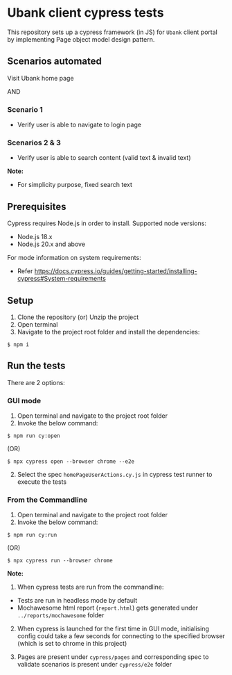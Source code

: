 # Ubank client cypress tests

This repository sets up a cypress framework (in JS) for `Ubank` client portal by implementing Page object model design pattern.

## Scenarios automated

Visit Ubank home page

AND

### Scenario 1

- Verify user is able to navigate to login page

### Scenarios 2 & 3

- Verify user is able to search content (valid text & invalid text)

**Note:**

- For simplicity purpose, fixed search text

## Prerequisites

Cypress requires Node.js in order to install. Supported node versions:

- Node.js 18.x
- Node.js 20.x and above

For mode information on system requirements:

- Refer https://docs.cypress.io/guides/getting-started/installing-cypress#System-requirements

## Setup

1. Clone the repository (or) Unzip the project
2. Open terminal
3. Navigate to the project root folder and install the dependencies:

```console
$ npm i
```

## Run the tests

There are 2 options:

### GUI mode

1. Open terminal and navigate to the project root folder
2. Invoke the below command:

```console
$ npm run cy:open
```

(OR)

```console
$ npx cypress open --browser chrome --e2e
```

2. Select the spec `homePageUserActions.cy.js` in cypress test runner to execute the tests

### From the Commandline

1. Open terminal and navigate to the project root folder
2. Invoke the below command:

```console
$ npm run cy:run
```

(OR)

```console
$ npx cypress run --browser chrome
```

**Note:**

1. When cypress tests are run from the commandline:

- Tests are run in headless mode by default
- Mochawesome html report (`report.html`) gets generated under `../reports/mochawesome` folder

2. When cypress is launched for the first time in GUI mode, initialising config could take a few seconds for connecting to the specified browser (which is set to chrome in this project)

3. Pages are present under `cypress/pages` and corresponding spec to validate scenarios is present under `cypress/e2e` folder
